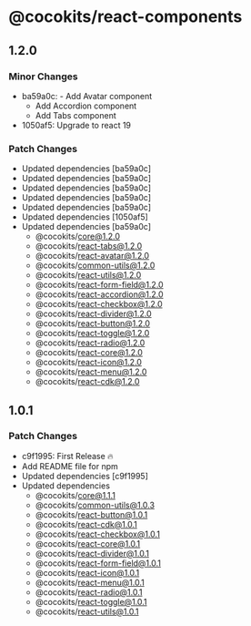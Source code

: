 # @cocokits/react-components

## 1.2.0

### Minor Changes

- ba59a0c: - Add Avatar component
  - Add Accordion component
  - Add Tabs component
- 1050af5: Upgrade to react 19

### Patch Changes

- Updated dependencies [ba59a0c]
- Updated dependencies [ba59a0c]
- Updated dependencies [ba59a0c]
- Updated dependencies [ba59a0c]
- Updated dependencies [ba59a0c]
- Updated dependencies [1050af5]
- Updated dependencies [ba59a0c]
  - @cocokits/core@1.2.0
  - @cocokits/react-tabs@1.2.0
  - @cocokits/react-avatar@1.2.0
  - @cocokits/common-utils@1.2.0
  - @cocokits/react-utils@1.2.0
  - @cocokits/react-form-field@1.2.0
  - @cocokits/react-accordion@1.2.0
  - @cocokits/react-checkbox@1.2.0
  - @cocokits/react-divider@1.2.0
  - @cocokits/react-button@1.2.0
  - @cocokits/react-toggle@1.2.0
  - @cocokits/react-radio@1.2.0
  - @cocokits/react-core@1.2.0
  - @cocokits/react-icon@1.2.0
  - @cocokits/react-menu@1.2.0
  - @cocokits/react-cdk@1.2.0

## 1.0.1

### Patch Changes

- c9f1995: First Release 🔥
- Add README file for npm
- Updated dependencies [c9f1995]
- Updated dependencies
  - @cocokits/core@1.1.1
  - @cocokits/common-utils@1.0.3
  - @cocokits/react-button@1.0.1
  - @cocokits/react-cdk@1.0.1
  - @cocokits/react-checkbox@1.0.1
  - @cocokits/react-core@1.0.1
  - @cocokits/react-divider@1.0.1
  - @cocokits/react-form-field@1.0.1
  - @cocokits/react-icon@1.0.1
  - @cocokits/react-menu@1.0.1
  - @cocokits/react-radio@1.0.1
  - @cocokits/react-toggle@1.0.1
  - @cocokits/react-utils@1.0.1
